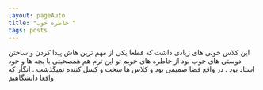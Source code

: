 ```yaml
---
layout: pageAuto
title: ❝خاطره خوب ❞
tags: posts
---
```

این کلاس خوبی های زیادی داشت که قطعا یکی از مهم ترین هاش پیدا کردن و ساختن دوستی های خوب بود 
از خاطره های خوبم تو این ترم هم همصحبتی با بچه ها و خود استاد بود . در واقع فضا صمیمی بود و کلاس ها سخت و کسل کننده نمیگذشت . انگار که واقعا دانشگاهیم 